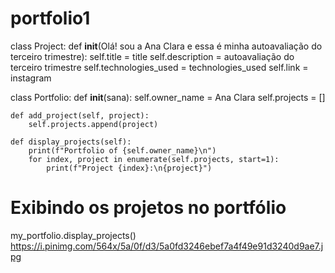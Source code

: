 # portfolio1
class Project:
    def __init__(Olá! sou a Ana Clara e essa é minha autoavaliação do terceiro trimestre):
        self.title = title
        self.description = autoavaliação do terceiro trimestre 
        self.technologies_used = technologies_used
        self.link = instagram


class Portfolio:
    def __init__(sana):
        self.owner_name = Ana Clara
        self.projects = []

    def add_project(self, project):
        self.projects.append(project)

    def display_projects(self):
        print(f"Portfolio of {self.owner_name}\n")
        for index, project in enumerate(self.projects, start=1):
            print(f"Project {index}:\n{project}")

# Exibindo os projetos no portfólio
my_portfolio.display_projects()
https://i.pinimg.com/564x/5a/0f/d3/5a0fd3246ebef7a4f49e91d3240d9ae7.jpg 
